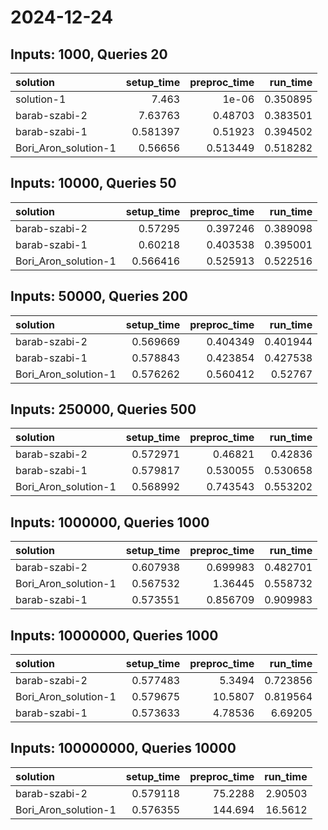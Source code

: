 # 2024-12-24

## Inputs: 1000, Queries 20

| solution             |   setup_time |   preproc_time |   run_time |
|:---------------------|-------------:|---------------:|-----------:|
| solution-1           |     7.463    |       1e-06    |   0.350895 |
| barab-szabi-2        |     7.63763  |       0.48703  |   0.383501 |
| barab-szabi-1        |     0.581397 |       0.51923  |   0.394502 |
| Bori_Aron_solution-1 |     0.56656  |       0.513449 |   0.518282 |

## Inputs: 10000, Queries 50

| solution             |   setup_time |   preproc_time |   run_time |
|:---------------------|-------------:|---------------:|-----------:|
| barab-szabi-2        |     0.57295  |       0.397246 |   0.389098 |
| barab-szabi-1        |     0.60218  |       0.403538 |   0.395001 |
| Bori_Aron_solution-1 |     0.566416 |       0.525913 |   0.522516 |

## Inputs: 50000, Queries 200

| solution             |   setup_time |   preproc_time |   run_time |
|:---------------------|-------------:|---------------:|-----------:|
| barab-szabi-2        |     0.569669 |       0.404349 |   0.401944 |
| barab-szabi-1        |     0.578843 |       0.423854 |   0.427538 |
| Bori_Aron_solution-1 |     0.576262 |       0.560412 |   0.52767  |

## Inputs: 250000, Queries 500

| solution             |   setup_time |   preproc_time |   run_time |
|:---------------------|-------------:|---------------:|-----------:|
| barab-szabi-2        |     0.572971 |       0.46821  |   0.42836  |
| barab-szabi-1        |     0.579817 |       0.530055 |   0.530658 |
| Bori_Aron_solution-1 |     0.568992 |       0.743543 |   0.553202 |

## Inputs: 1000000, Queries 1000

| solution             |   setup_time |   preproc_time |   run_time |
|:---------------------|-------------:|---------------:|-----------:|
| barab-szabi-2        |     0.607938 |       0.699983 |   0.482701 |
| Bori_Aron_solution-1 |     0.567532 |       1.36445  |   0.558732 |
| barab-szabi-1        |     0.573551 |       0.856709 |   0.909983 |

## Inputs: 10000000, Queries 1000

| solution             |   setup_time |   preproc_time |   run_time |
|:---------------------|-------------:|---------------:|-----------:|
| barab-szabi-2        |     0.577483 |        5.3494  |   0.723856 |
| Bori_Aron_solution-1 |     0.579675 |       10.5807  |   0.819564 |
| barab-szabi-1        |     0.573633 |        4.78536 |   6.69205  |

## Inputs: 100000000, Queries 10000

| solution             |   setup_time |   preproc_time |   run_time |
|:---------------------|-------------:|---------------:|-----------:|
| barab-szabi-2        |     0.579118 |        75.2288 |    2.90503 |
| Bori_Aron_solution-1 |     0.576355 |       144.694  |   16.5612  |